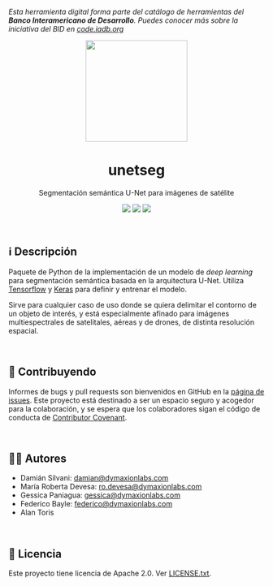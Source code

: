 _Esta herramienta digital forma parte del catálogo de herramientas del **Banco Interamericano de Desarrollo**. Puedes conocer más sobre la iniciativa del BID en [code.iadb.org](https://code.iadb.org)_

<p align="center">
  <img height=200 src="https://user-images.githubusercontent.com/71611391/124545932-42fa5380-de00-11eb-932e-a5af36d3bbfb.png">
</p>

<h1 align="center">unetseg</h1>

<p align="center">
  Segmentación semántica U-Net para imágenes de satélite
</p>

<p align="center">
  <a href="LICENSE.txt"><img src="https://img.shields.io/badge/license-Apache%202.0-blue"></a>
  <a href="https://github.com/dymaxionlabs/unetseg/releases"><img src="https://img.shields.io/badge/version-0.1.1-orange"></a>
  <a href="https://sonarcloud.io/dashboard?id=dymaxionlabs_unetseg"><img src="https://sonarcloud.io/api/project_badges/measure?project=dymaxionlabs_unetseg&metric=alert_status"></a>
</p>

<br>

## :information_source: Descripción

Paquete de Python de la implementación de un modelo de _deep learning_ para segmentación semántica basada en la arquitectura U-Net. Utiliza [Tensorflow](https://www.tensorflow.org/) y [Keras](https://keras.io/) para definir y entrenar el modelo.

Sirve para cualquier caso de uso donde se quiera delimitar el contorno de un objeto de interés, y está especialmente afinado para imágenes multiespectrales de satelitales, aéreas y de drones, de distinta resolución espacial.

<br>

## :handshake: Contribuyendo

Informes de bugs y pull requests son bienvenidos en GitHub en la [página de issues](https://github.com/dymaxionlabs/unetseg/issues). Este proyecto está destinado a ser un espacio seguro y acogedor para la colaboración, y se espera que los colaboradores sigan el código de conducta de [Contributor Covenant](http://contributor-covenant.org).

<br>

## :man_technologist: Autores

- Damián Silvani: <damian@dymaxionlabs.com>
- María Roberta Devesa: <ro.devesa@dymaxionlabs.com>
- Gessica Paniagua: <gessica@dymaxionlabs.com>
- Federico Bayle: <federico@dymaxionlabs.com>
- Alan Toris

<br>

## :page_facing_up: Licencia

Este proyecto tiene licencia de Apache 2.0. Ver [LICENSE.txt](LICENSE.txt).

